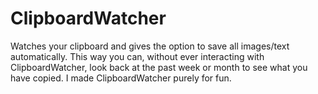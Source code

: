 # ClipboardWatcher
Watches your clipboard and gives the option to save all images/text automatically. This way you can, without ever interacting with ClipboardWatcher, 
look back at the past week or month to see what you have copied. I made ClipboardWatcher purely for fun.
